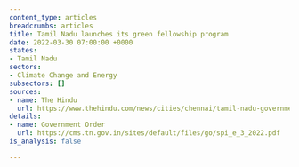 ```yaml
---
content_type: articles
breadcrumbs: articles
title: Tamil Nadu launches its green fellowship program
date: 2022-03-30 07:00:00 +0000
states:
- Tamil Nadu
sectors:
- Climate Change and Energy
subsectors: []
sources:
- name: The Hindu
  url: https://www.thehindu.com/news/cities/chennai/tamil-nadu-government-launches-green-fellowship-programme/article65241371.ece
details:
- name: Government Order
  url: https://cms.tn.gov.in/sites/default/files/go/spi_e_3_2022.pdf
is_analysis: false

---
```

